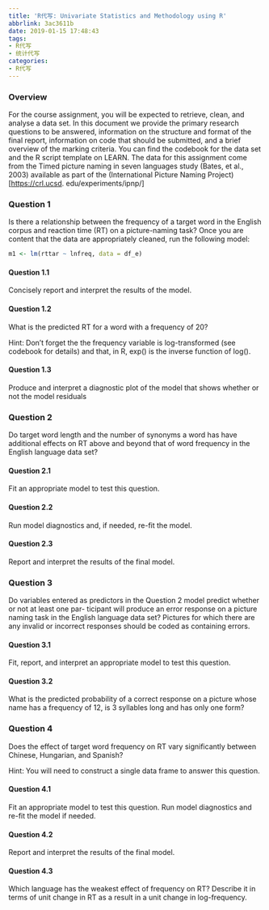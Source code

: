 ```yaml
---
title: 'R代写: Univariate Statistics and Methodology using R'
abbrlink: 3ac3611b
date: 2019-01-15 17:48:43
tags:
- R代写
- 统计代写
categories:
- R代写
---
```


### Overview

For the course assignment, you will be expected to retrieve, clean, and analyse a data set. In this
document we provide the primary research questions to be answered, information on the structure
and format of the final report, information on code that should be submitted, and a brief overview
of the marking criteria. You can find the codebook for the data set and the R script template on
LEARN. The data for this assignment come from the Timed picture naming in seven languages study
(Bates, et al., 2003) available as part of the (International Picture Naming Project)[https://crl.ucsd.
edu/experiments/ipnp/]

### Question 1

Is there a relationship between the frequency of a target word in the English corpus and reaction
time (RT) on a picture-naming task? Once you are content that the data are appropriately cleaned,
run the following model:

```r
m1 <- lm(rttar ~ lnfreq, data = df_e)
```

#### Question 1.1

Concisely report and interpret the results of the model.

#### Question 1.2

What is the predicted RT for a word with a frequency of 20?

Hint: Don’t forget the the frequency variable is log-transformed (see codebook for details) and that,
in R, exp() is the inverse function of log().

#### Question 1.3

Produce and interpret a diagnostic plot of the model that shows whether or not the model residuals

### Question 2

Do target word length and the number of synonyms a word has have additional effects on RT above
and beyond that of word frequency in the English language data set?

#### Question 2.1

Fit an appropriate model to test this question.

#### Question 2.2

Run model diagnostics and, if needed, re-fit the model.

#### Question 2.3

Report and interpret the results of the final model.

### Question 3

Do variables entered as predictors in the Question 2 model predict whether or not at least one par-
ticipant will produce an error response on a picture naming task in the English language data set?
Pictures for which there are any invalid or incorrect responses should be coded as containing errors.

#### Question 3.1

Fit, report, and interpret an appropriate model to test this question.

#### Question 3.2

What is the predicted probability of a correct response on a picture whose name has a frequency of
12, is 3 syllables long and has only one form?

### Question 4

Does the effect of target word frequency on RT vary significantly between Chinese, Hungarian, and
Spanish?

Hint: You will need to construct a single data frame to answer this question.

#### Question 4.1

Fit an appropriate model to test this question. Run model diagnostics and re-fit the model if needed.

#### Question 4.2

Report and interpret the results of the final model.

#### Question 4.3

Which language has the weakest effect of frequency on RT? Describe it in terms of unit change in RT
as a result in a unit change in log-frequency.

